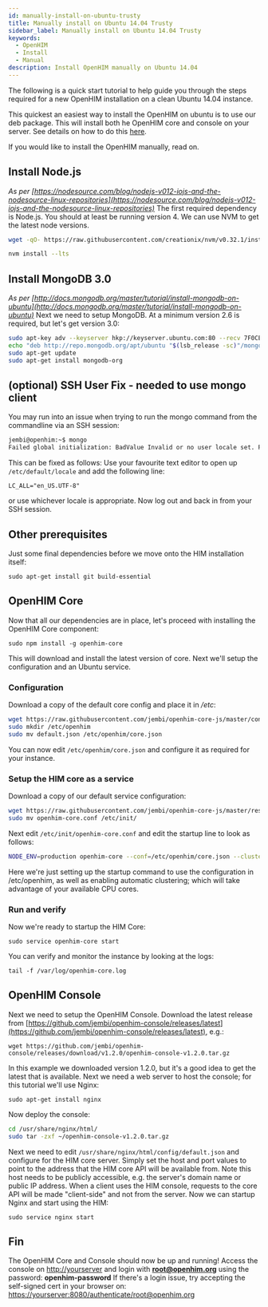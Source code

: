 ```yaml
---
id: manually-install-on-ubuntu-trusty
title: Manually install on Ubuntu 14.04 Trusty
sidebar_label: Manually install on Ubuntu 14.04 Trusty
keywords:
  - OpenHIM
  - Install
  - Manual
description: Install OpenHIM manually on Ubuntu 14.04
---
```


The following is a quick start tutorial to help guide you through the steps required for a new OpenHIM installation on a clean Ubuntu 14.04 instance.

This quickest an easiest way to install the OpenHIM on ubuntu is to use our deb package. This will install both he OpenHIM core and console on your server. See details on how to do this [here](../getting-started.html).

If you would like to install the OpenHIM manually, read on.

## Install Node.js

_As per [https://nodesource.com/blog/nodejs-v012-iojs-and-the-nodesource-linux-repositories](https://nodesource.com/blog/nodejs-v012-iojs-and-the-nodesource-linux-repositories)_ The first required dependency is Node.js. You should at least be running version 4. We can use NVM to get the latest node versions.

```sh
wget -qO- https://raw.githubusercontent.com/creationix/nvm/v0.32.1/install.sh | bash

nvm install --lts
```

## Install MongoDB 3.0

_As per [http://docs.mongodb.org/master/tutorial/install-mongodb-on-ubuntu](http://docs.mongodb.org/master/tutorial/install-mongodb-on-ubuntu)_ Next we need to setup MongoDB. At a minimum version 2.6 is required, but let's get version 3.0:

```sh
sudo apt-key adv --keyserver hkp://keyserver.ubuntu.com:80 --recv 7F0CEB10
echo "deb http://repo.mongodb.org/apt/ubuntu "$(lsb_release -sc)"/mongodb-org/3.0 multiverse" | sudo tee /etc/apt/sources.list.d/mongodb-org-3.0.list
sudo apt-get update
sudo apt-get install mongodb-org
```

## (optional) SSH User Fix - needed to use mongo client

You may run into an issue when trying to run the mongo command from the commandline via an SSH session:

```sh
jembi@openhim:~$ mongo
Failed global initialization: BadValue Invalid or no user locale set. Please ensure LANG and/or LC_* environment variables are set correctly.
```

This can be fixed as follows: Use your favourite text editor to open up `/etc/default/locale` and add the following line:

`LC_ALL="en_US.UTF-8"`

or use whichever locale is appropriate. Now log out and back in from your SSH session.

## Other prerequisites

Just some final dependencies before we move onto the HIM installation itself:

`sudo apt-get install git build-essential`

## OpenHIM Core

Now that all our dependencies are in place, let's proceed with installing the OpenHIM Core component:

`sudo npm install -g openhim-core`

This will download and install the latest version of core. Next we'll setup the configuration and an Ubuntu service.

### Configuration

Download a copy of the default core config and place it in _/etc_:

```sh
wget https://raw.githubusercontent.com/jembi/openhim-core-js/master/config/default.json
sudo mkdir /etc/openhim
sudo mv default.json /etc/openhim/core.json
```

You can now edit `/etc/openhim/core.json` and configure it as required for your instance.

### Setup the HIM core as a service

Download a copy of our default service configuration:

```sh
wget https://raw.githubusercontent.com/jembi/openhim-core-js/master/resources/openhim-core.conf
sudo mv openhim-core.conf /etc/init/
```

Next edit `/etc/init/openhim-core.conf` and edit the startup line to look as follows:

```sh
NODE_ENV=production openhim-core --conf=/etc/openhim/core.json --cluster=auto >> /var/log/openhim-core.log 2>&1
```

Here we're just setting up the startup command to use the configuration in /etc/openhim, as well as enabling automatic clustering; which will take advantage of your available CPU cores.

### Run and verify

Now we're ready to startup the HIM Core:

`sudo service openhim-core start`

You can verify and monitor the instance by looking at the logs:

`tail -f /var/log/openhim-core.log`

## OpenHIM Console

Next we need to setup the OpenHIM Console. Download the latest release from [https://github.com/jembi/openhim-console/releases/latest](https://github.com/jembi/openhim-console/releases/latest), e.g.:

`wget https://github.com/jembi/openhim-console/releases/download/v1.2.0/openhim-console-v1.2.0.tar.gz`

In this example we downloaded version 1.2.0, but it's a good idea to get the latest that is available. Next we need a web server to host the console; for this tutorial we'll use Nginx:

`sudo apt-get install nginx`

Now deploy the console:

```sh
cd /usr/share/nginx/html/
sudo tar -zxf ~/openhim-console-v1.2.0.tar.gz
```

Next we need to edit `/usr/share/nginx/html/config/default.json` and configure for the HIM core server. Simply set the host and port values to point to the address that the HIM core API will be available from. Note this host needs to be publicly accessible, e.g. the server's domain name or public IP address. When a client uses the HIM console, requests to the core API will be made "client-side" and not from the server. Now we can startup Nginx and start using the HIM:

`sudo service nginx start`

## Fin

The OpenHIM Core and Console should now be up and running! Access the console on <http://yourserver> and login with **root@openhim.org** using the password: **openhim-password** If there's a login issue, try accepting the self-signed cert in your browser on: <https://yourserver:8080/authenticate/root@openhim.org>
